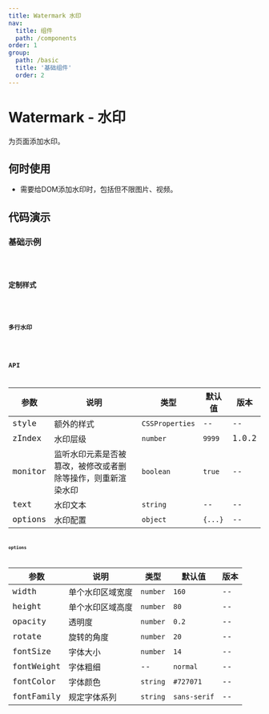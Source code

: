 ```yaml
---
title: Watermark 水印
nav:
  title: 组件
  path: /components
order: 1
group:
  path: /basic
  title: '基础组件'
  order: 2
---
```


# Watermark - 水印

为页面添加水印。

## 何时使用

- 需要给DOM添加水印时，包括但不限图片、视频。

## 代码演示

### 基础示例

<code src="../demos/demo-01.tsx" background="#f0f2f5" />

### 定制样式

<code src="../demos/demo-02.tsx" background="#f0f2f5" />

### 多行水印

<code src="../demos/demo-03.tsx" background="#f0f2f5" />

## API

| 参数          | 说明          | 类型                 | 默认值 | 版本 |
| ------------ | --------------| ------------------- | ------ | ---- |
| style        | 额外的样式      | `CSSProperties`     | --     | --   |
| zIndex        | 水印层级      | `number`     | `9999`     | 1.0.2   |
| monitor      | 监听水印元素是否被篡改，被修改或者删除等操作，则重新渲染水印 | `boolean`           | `true` | --   |
| text         | 水印文本        | `string`            |  --   | --   |
| options      | 水印配置        | `object`            | `{...}`    | --   |

**options**

| 参数          | 说明          | 类型                 | 默认值 | 版本 |
| ------------ | --------------| ------------------- | ------ | ---- |
| width        | 单个水印区域宽度  | `number`           | `160`    | --   |
| height      | 单个水印区域高度   | `number`           | `80` | --   |
| opacity      | 透明度          | `number`           |  `0.2`   | --   |
| rotate      | 旋转的角度        | `number`           | `20`     | --   |
| fontSize      | 字体大小          | `number`           |  `14`   | --   |
| fontWeight    | 字体粗细        | --           | `normal`   | --   |
| fontColor      | 字体颜色        | `string`      |  `#727071`   | --   |
| fontFamily    | 规定字体系列      | `string`      | `sans-serif`    | --   |
